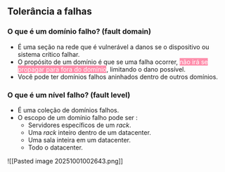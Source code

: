 ## Tolerância a falhas

### O que é um domínio falho? (fault domain)

- É uma seção na rede que é vulnerável a danos se o dispositivo ou sistema crítico falhar.
- O propósito de um domínio é que se uma falha ocorrer, <mark style="background: #FF5582A6; color: white;">não irá se propagar para fora do domínio</mark>, limitando o dano possível.
- Você pode ter domínios falhos aninhados dentro de outros domínios.

### O que é um nível falho? (fault level)

- É uma coleção de domínios falhos.
- O escopo de um domínio falho pode ser :
	- Servidores específicos de um *rack*.
	- Uma *rack* inteiro dentro de um datacenter.
	- Uma sala inteira em um datacenter.
	- Todo o datacenter.

![[Pasted image 20251001002643.png]]
